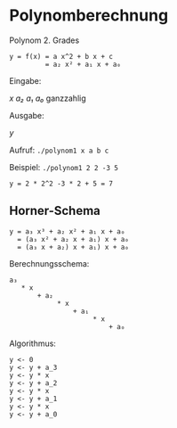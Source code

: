 # Polynomberechnung

Polynom 2. Grades

~~~
y = f(x) = a x^2 + b x + c
         = a₂ x² + a₁ x + a₀
~~~

Eingabe:

*x a₂ a₁ a₀* ganzzahlig

Ausgabe:

*y*

Aufruf: `./polynom1 x a b c`

Beispiel: `./polynom1 2 2 -3 5`

~~~
y = 2 * 2^2 -3 * 2 + 5 = 7
~~~

## Horner-Schema

~~~
y = a₃ x³ + a₂ x² + a₁ x + a₀
  = (a₃ x² + a₂ x + a₁) x + a₀
  = (a₃ x + a₂) x + a₁) x + a₀
~~~

Berechnungsschema:

~~~
a₃
   * x
       + a₂
            * x
                + a₁
                     * x
                         + a₀
~~~

Algorithmus:
~~~
y <- 0
y <- y + a_3
y <- y * x
y <- y + a_2
y <- y * x
y <- y + a_1
y <- y * x
y <- y + a_0
~~~
